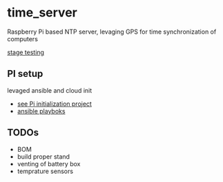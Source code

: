 # time_server

Raspberry Pi based NTP server, levaging GPS for time synchronization of computers

[stage testing](docs/staging.md)

## PI setup

levaged ansible and cloud init

- [see Pi initialization project](https://github.com/tim-oe/piImage)
- [ansible playboks](https://github.com/tim-oe/piImage/tree/main/src/ansible/timesrvr) 

## TODOs

- BOM
- build proper stand
- venting of battery box
- temprature sensors
